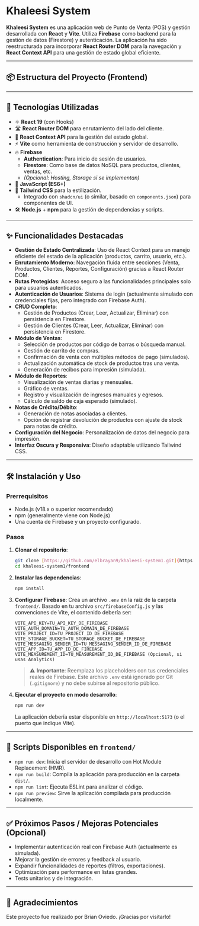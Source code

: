 # Khaleesi System

**Khaleesi System** es una aplicación web de Punto de Venta (POS) y gestión desarrollada con **React** y **Vite**. Utiliza **Firebase** como backend para la gestión de datos (Firestore) y autenticación. La aplicación ha sido reestructurada para incorporar **React Router DOM** para la navegación y **React Context API** para una gestión de estado global eficiente.

---

## 📦 Estructura del Proyecto (Frontend)

---

## 🚀 Tecnologías Utilizadas

-   ⚛️ **React 19** (con Hooks)
-   🛣️ **React Router DOM** para enrutamiento del lado del cliente.
-   🔄 **React Context API** para la gestión del estado global.
-   ⚡ **Vite** como herramienta de construcción y servidor de desarrollo.
-   🔥 **Firebase**
    -   **Authentication**: Para inicio de sesión de usuarios.
    -   **Firestore**: Como base de datos NoSQL para productos, clientes, ventas, etc.
    -   _(Opcional: Hosting, Storage si se implementan)_
-   💾 **JavaScript (ES6+)**
-   🎨 **Tailwind CSS** para la estilización.
    -   Integrado con `shadcn/ui` (o similar, basado en `components.json`) para componentes de UI.
-   🛠️ **Node.js** + **npm** para la gestión de dependencias y scripts.

---

## ✨ Funcionalidades Destacadas

-   **Gestión de Estado Centralizada**: Uso de React Context para un manejo eficiente del estado de la aplicación (productos, carrito, usuario, etc.).
-   **Enrutamiento Moderno**: Navegación fluida entre secciones (Venta, Productos, Clientes, Reportes, Configuración) gracias a React Router DOM.
-   **Rutas Protegidas**: Acceso seguro a las funcionalidades principales solo para usuarios autenticados.
-   **Autenticación de Usuarios**: Sistema de login (actualmente simulado con credenciales fijas, pero integrado con Firebase Auth).
-   **CRUD Completo**:
    -   Gestión de Productos (Crear, Leer, Actualizar, Eliminar) con persistencia en Firestore.
    -   Gestión de Clientes (Crear, Leer, Actualizar, Eliminar) con persistencia en Firestore.
-   **Módulo de Ventas**:
    -   Selección de productos por código de barras o búsqueda manual.
    -   Gestión de carrito de compras.
    -   Confirmación de venta con múltiples métodos de pago (simulados).
    -   Actualización automática de stock de productos tras una venta.
    -   Generación de recibos para impresión (simulada).
-   **Módulo de Reportes**:
    -   Visualización de ventas diarias y mensuales.
    -   Gráfico de ventas.
    -   Registro y visualización de ingresos manuales y egresos.
    -   Cálculo de saldo de caja esperado (simulado).
-   **Notas de Crédito/Débito**:
    -   Generación de notas asociadas a clientes.
    -   Opción de registrar devolución de productos con ajuste de stock para notas de crédito.
-   **Configuración del Negocio**: Personalización de datos del negocio para impresión.
-   **Interfaz Oscura y Responsiva**: Diseño adaptable utilizando Tailwind CSS.

---

## 🛠️ Instalación y Uso

### Prerrequisitos
* Node.js (v18.x o superior recomendado)
* npm (generalmente viene con Node.js)
* Una cuenta de Firebase y un proyecto configurado.

### Pasos

1.  **Clonar el repositorio**:
    ```bash
    git clone [https://github.com/elbrayan9/khaleesi-system1.git](https://github.com/elbrayan9/khaleesi-system1.git)
    cd khaleesi-system1/frontend
    ```

2.  **Instalar las dependencias**:
    ```bash
    npm install
    ```

3.  **Configurar Firebase**:
    Crea un archivo `.env` en la raíz de la carpeta `frontend/`. Basado en tu archivo `src/firebaseConfig.js` y las convenciones de Vite, el contenido debería ser:
    ```env
    VITE_API_KEY=TU_API_KEY_DE_FIREBASE
    VITE_AUTH_DOMAIN=TU_AUTH_DOMAIN_DE_FIREBASE
    VITE_PROJECT_ID=TU_PROJECT_ID_DE_FIREBASE
    VITE_STORAGE_BUCKET=TU_STORAGE_BUCKET_DE_FIREBASE
    VITE_MESSAGING_SENDER_ID=TU_MESSAGING_SENDER_ID_DE_FIREBASE
    VITE_APP_ID=TU_APP_ID_DE_FIREBASE
    VITE_MEASUREMENT_ID=TU_MEASUREMENT_ID_DE_FIREBASE (Opcional, si usas Analytics)
    ```
    > ⚠️ **Importante**: Reemplaza los placeholders con tus credenciales reales de Firebase. Este archivo `.env` está ignorado por Git (`.gitignore`) y no debe subirse al repositorio público.

4.  **Ejecutar el proyecto en modo desarrollo**:
    ```bash
    npm run dev
    ```
    La aplicación debería estar disponible en `http://localhost:5173` (o el puerto que indique Vite).

---

## 📁 Scripts Disponibles en `frontend/`

-   `npm run dev`: Inicia el servidor de desarrollo con Hot Module Replacement (HMR).
-   `npm run build`: Compila la aplicación para producción en la carpeta `dist/`.
-   `npm run lint`: Ejecuta ESLint para analizar el código.
-   `npm run preview`: Sirve la aplicación compilada para producción localmente.

---

## ✅ Próximos Pasos / Mejoras Potenciales (Opcional)

* Implementar autenticación real con Firebase Auth (actualmente es simulada).
* Mejorar la gestión de errores y feedback al usuario.
* Expandir funcionalidades de reportes (filtros, exportaciones).
* Optimización para performance en listas grandes.
* Tests unitarios y de integración.

---

## 🙌 Agradecimientos

Este proyecto fue realizado por Brian Oviedo. ¡Gracias por visitarlo!